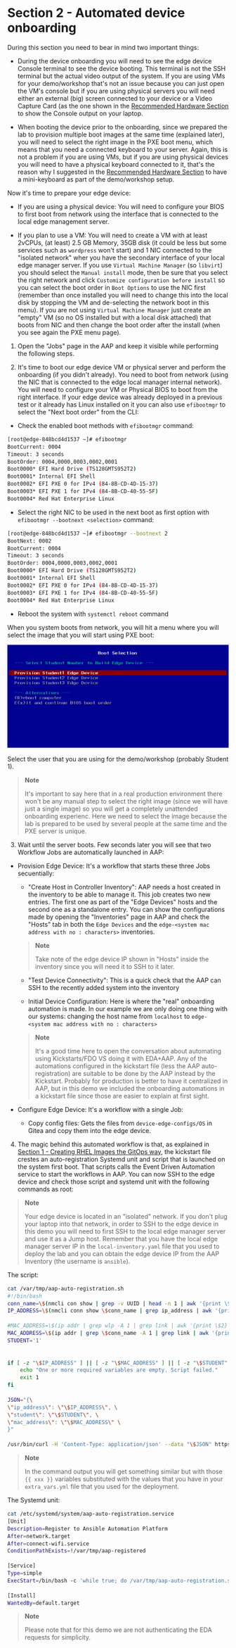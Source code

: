 # Section 2 - Automated device onboarding

During this section you need to bear in mind two important things:

* During the device onboarding you will need to see the edge device Console terminal to see the device booting. This terminal is not the SSH terminal but the actual video output of the system. If you are using VMs for your demo/workshop that's not an issue because you can just open the VM's console but if you are using physical servers you will need either an external (big) screen connected to your device or a Video Capture Card (as the one shown in the [Recommended Hardware Section](README.md#recommended-hardware) to show the Console output on your laptop.

* When booting the device prior to the onboarding, since we prepared the lab to provision multiple boot images at the same time (explained later), you will need to select the right image in the PXE boot menu, which means that you need a connected keyboard to your server. Again, this is not a problem if you are using VMs, but if you are using physical devices you will need to have a physical keyboard connected to it, that's the reason why I suggested in the [Recommended Hardware Section](README.md#recommended-hardware) to have a mini-keyboard as part of the demo/workshop setup.

Now it's time to prepare your edge device:

* If you are using a physical device: You will need to configure your BIOS to first boot from network using the interface that is connected to the local edge management server.

* If you plan to use a VM: You will need to create a VM with at least 2vCPUs, (at least) 2.5 GB Memory, 35GB disk (it could be less but some services such as `wordpress` won't start) and 1 NIC connected to the "isolated network" wher you have the secondary interface of your local edge manager server. If you use `Virtual Machine Manager` (so `libvirt`) you should select the `Manual install` mode, then be sure that you select the right network and click `Customize configuration before install` so you can select the boot order in `Boot Options` to use the NIC first (remember than once installed you will need to change this into the local disk by stopping the VM and de-selecting the network boot in this menu). If you are not using  `Virtual Machine Manager` just create an "empty" VM (so no OS installed but with a local disk attached) that boots from NIC and then change the boot order after the install (when you see again the PXE menu page).

1. Open the "Jobs" page in the AAP and keep it visible while performing the following steps.


2. It's time to boot our edge device VM or physical server and perform the onboarding (if you didn't already). You need to boot from network (using the NIC that is connected to the edge local manager internal network). You will need to configure your VM or Physical BIOS to boot from the right interface. If your edge device was already deployed in a previous test or it already has Linux installed on it you can also use `efibootmgr` to select the "Next boot order" from the CLI:

* Check the enabled boot methods with `efibootmgr` command:

```bash
[root@edge-848bcd4d1537 ~]# efibootmgr 
BootCurrent: 0004
Timeout: 3 seconds
BootOrder: 0004,0000,0003,0002,0001
Boot0000* EFI Hard Drive (TS128GMTS952T2)
Boot0001* Internal EFI Shell
Boot0002* EFI PXE 0 for IPv4 (84-8B-CD-4D-15-37) 
Boot0003* EFI PXE 1 for IPv4 (84-8B-CD-40-55-5F) 
Boot0004* Red Hat Enterprise Linux
```

* Select the right NIC to be used in the next boot as first option with `efibootmgr --bootnext <selection>` command:

```bash
[root@edge-848bcd4d1537 ~]# efibootmgr --bootnext 2
BootNext: 0002
BootCurrent: 0004
Timeout: 3 seconds
BootOrder: 0004,0000,0003,0002,0001
Boot0000* EFI Hard Drive (TS128GMTS952T2)
Boot0001* Internal EFI Shell
Boot0002* EFI PXE 0 for IPv4 (84-8B-CD-4D-15-37) 
Boot0003* EFI PXE 1 for IPv4 (84-8B-CD-40-55-5F) 
Boot0004* Red Hat Enterprise Linux

```

* Reboot the system with `systemctl reboot` command


When you system boots from network, you will hit a menu where you will select the image that you will start using PXE boot:

![rhde_gitops_pxe.png](../images/rhde_gitops_pxe.png)

Select the user that you are using for the demo/workshop (probably Student 1).

  >**Note**
  >
  > It's important to say here that in a real production environment there won't be any manual step to select the right image (since we will have just a single image) so you will get a completely unattended onboarding experienc. Here we need to select the image because the lab is prepared to be used by several people at the same time and the PXE server is unique.


3. Wait until the server boots. Few seconds later you will see that two Workflow Jobs are automatically launched in AAP:


* Provision Edge Device: It's a workflow that starts these three Jobs secuentially:

    - "Create Host in Controller Inventory": AAP needs a host created in the inventory to be able to manage it. This job creates two new entries. The first one as part of the "Edge Devices" hosts and the second one as a standalone entry. You can show the configurations made by opening the "Inventories" page in AAP and check the "Hosts" tab in both the `Edge Devices` and the `edge-<system mac address with no : characters>` inventories.

  >**Note**
  >
  > Take note of the edge device IP shown in "Hosts" inside the inventory since you will need it to SSH to it later.

    - "Test Device Connectivity": This is a quick check that the AAP can SSH to the recently added system into the inventory

    - Initial Device Configuration: Here is where the "real" onboarding automation is made. In our example we are only doing one thing with our systems: changing the host name from `localhost` to `edge-<system mac address with no : characters>`

  >**Note**
  >
  > It's a good time here to open the conversation about automating using Kickstarts/FDO VS doing it with EDA+AAP. Any of the automations configured in the kickstart file (less the AAP auto-registration) are suitable to be done by the AAP instead by the Kickstart. Probably for production is better to have it centralized in AAP, but in this demo we included the onboarding automations in a kickstart file since those are easier to explain at first sight. 
  

* Configure Edge Device: It's a workflow with a single Job:

    - Copy config files: Gets the files from `device-edge-configs/OS` in Gitea and copy them into the edge device.


4. The magic behind this automated workflow is that, as explained in [Section 1 - Creating RHEL Images the GitOps way](#section-1---creating-rhel-images-the-gitops-way), the kickstart file crestes an auto-registration Systemd unit and script that is launched on the system first boot. That scripts calls the Event Driven Automation service to start the workflows in AAP. You can now SSH to the edge device and check those script and systemd unit with the following commands as root: 

  >**Note**
  >
  > Your edge device is located in an "isolated" network. If you don't plug your laptop into that network, in order to SSH to the edge device in this demo you will need to first SSH to the local edge manager server and use it as a Jump host. Remember that you have the local edge manager server IP in the `local-inventory.yaml` file that you used to deploy the lab and you can obtain the edge device IP from the AAP Inventory (the username is `ansible`).

The script:

```bash
cat /var/tmp/aap-auto-registration.sh 
#!/bin/bash
conn_name=\$(nmcli con show | grep -v UUID | head -n 1 | awk '{print \$1}')
IP_ADDRESS=\$(nmcli conn show \$conn_name | grep ip_address | awk '{print \$4}')

#MAC_ADDRESS=\$(ip addr | grep wlp -A 1 | grep link | awk '{print \$2}' | sed 's/://g')
MAC_ADDRESS=\$(ip addr | grep \$conn_name -A 1 | grep link | awk '{print \$2}' | sed 's/://g')
STUDENT='1'


if [ -z "\$IP_ADDRESS" ] || [ -z "\$MAC_ADDRESS" ] || [ -z "\$STUDENT" ]; then
    echo "One or more required variables are empty. Script failed."
    exit 1
fi

JSON="{\
\"ip_address\": \"\$IP_ADDRESS\", \
\"student\": \"\$STUDENT\", \
\"mac_address\": \"\$MAC_ADDRESS\" \
}"

/usr/bin/curl -H 'Content-Type: application/json' --data "\$JSON" https://eda.{{ ec2_name_prefix }}.{{ workshop_dns_zone }}/endpoint
```
  >**Note**
  >
  > In the command output you will get something similar but with those `{{ xxx }}` variables substituted with the values that you have in your  `extra_vars.yml` file that you used for the deployment.


The Systemd unit:

```bash
cat /etc/systemd/system/aap-auto-registration.service 
[Unit]
Description=Register to Ansible Automation Platform
After=network.target
After=connect-wifi.service
ConditionPathExists=!/var/tmp/aap-registered

[Service]
Type=simple
ExecStart=/bin/bash -c 'while true; do /var/tmp/aap-auto-registration.sh && /usr/bin/touch /var/tmp/aap-registered && break; done'

[Install]
WantedBy=default.target
```

  >**Note**
  >
  > Please note that for this demo we are not authenticating the EDA requests for simplicity.
  
